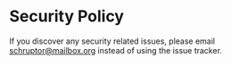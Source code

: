 # Security Policy

If you discover any security related issues, please email schruptor@mailbox.org instead of using the issue tracker.
